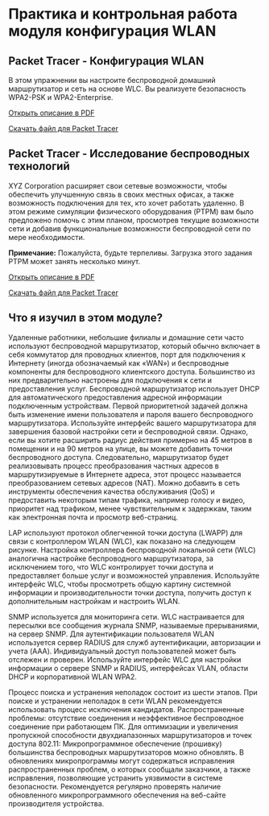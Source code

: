 # Практика и контрольная работа модуля конфигурация WLAN

<!-- 13.5.1 -->
## Packet Tracer - Конфигурация WLAN
В этом упражнении вы настроите беспроводной домашний маршрутизатор и сеть на основе WLC. Вы реализуете безопасность WPA2-PSK и WPA2-Enterprise.

[Открыть описание в PDF](./assets/13.5.1-packet-tracer---wlan-configuration_ru-RU.pdf)

[Скачать файл для Packet Tracer](./assets/13.5.1-packet-tracer---wlan-configuration_ru-RU.pka)

<!-- 13.5.2 -->
## Packet Tracer - Исследование беспроводных технологий
XYZ Corporation расширяет свои сетевые возможности, чтобы обеспечить улучшенную связь в своих местных офисах, а также возможность подключения для тех, кто хочет работать удаленно. В этом режиме симуляции физического оборудования (PTPM) вам было предложено помочь с этим планом, просмотрев текущие возможности сети и добавив функциональные возможности беспроводной сети по мере необходимости.

**Примечание:** Пожалуйста, будьте терпеливы. Загрузка этого задания PTPM может занять несколько минут.

[Открыть описание в PDF](./assets/13.5.2-packet-tracer---wireless-technology-exploration---physical-mode_ru-RU.pdf)

[Скачать файл для Packet Tracer](./assets/13.5.2-packet-tracer---wireless-technology-exploration---physical-mode_ru-RU.pka)

<!-- 13.5.3 -->
## Что я изучил в этом модуле?
Удаленные работники, небольшие филиалы и домашние сети часто используют беспроводной маршрутизатор, который обычно включает в себя коммутатор для проводных клиентов, порт для подключения к Интернету (иногда обозначаемый как «WAN») и беспроводные компоненты для беспроводного клиентского доступа. Большинство из них предварительно настроены для подключения к сети и предоставления услуг. Беспроводной маршрутизатор использует DHCP для автоматического предоставления адресной информации подключенным устройствам. Первой приоритетной задачей должна быть изменение имени пользователя и пароля вашего беспроводного маршрутизатора. Используйте интерфейс вашего маршрутизатора для завершения базовой настройки сети и беспроводной связи. Однако, если вы хотите расширить радиус действия примерно на 45 метров в помещении и на 90 метров на улице, вы можете добавить точки беспроводного доступа. Следовательно, маршрутизатор будет реализовывать процесс преобразования частных адресов в маршрутизируемые в Интернете адреса, этот процесс называется преобразованием сетевых адресов (NAT). Можно добавить в сеть инструменты обеспечения качества обслуживания (QoS) и предоставить некоторым типам трафика, например голосу и видео, приоритет над трафиком, менее чувствительным к задержкам, таким как электронная почта и просмотр веб-страниц.

LAP используют протокол облегченной точки доступа (LWAPP) для связи с контроллером WLAN (WLC), как показано на следующем рисунке. Настройка контроллера беспроводной локальной сети (WLC) аналогична настройке беспроводного маршрутизатора, за исключением того, что WLC контролирует точки доступа и предоставляет больше услуг и возможностей управления. Используйте интерфейс WLC, чтобы просмотреть общую картину системной информации и производительности точки доступа, получить доступ к дополнительным настройкам и настроить WLAN.

SNMP используется для мониторинга сети. WLC настраивается для пересылки все сообщения журнала SNMP, называемые прерываниями, на сервер SNMP. Для аутентификации пользователя WLAN используется сервер RADIUS для служб аутентификации, авторизации и учета (AAA). Индивидуальный доступ пользователей может быть отслежен и проверен. Используйте интерфейс WLC для настройки информации о сервере SNMP и RADIUS, интерфейсах VLAN, области DHCP и корпоративной WLAN WPA2.

Процесс поиска и устранения неполадок состоит из шести этапов. При поиске и устранении неполадок в сети WLAN рекомендуется использовать процесс исключения кандидатов. Распространенные проблемы: отсутствие соединения и неэффективное беспроводное соединение при работающем ПК. Для оптимизации и увеличения пропускной способности двухдиапазонных маршрутизаторов и точек доступа 802.11: Микропрограммное обеспечение (прошивку) большинства беспроводных маршрутизаторов можно обновлять. В обновлениях микропрограммы могут содержаться исправления распространенных проблем, о которых сообщали заказчики, а также исправления, позволяющие устранить уязвимости в системе безопасности. Рекомендуется регулярно проверять наличие обновленного микропрограммного обеспечения на веб-сайте производителя устройства.

<!--13.5.4 Контрольная работа модуля - Конфигурация WLAN -->